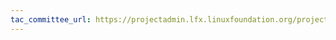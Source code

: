 ```yaml
---
tac_committee_url: https://projectadmin.lfx.linuxfoundation.org/project/a09410000182dD2AAI/collaboration/committees/bd97129e-42bd-4b18-a8af-88d1e513e994
---
```

